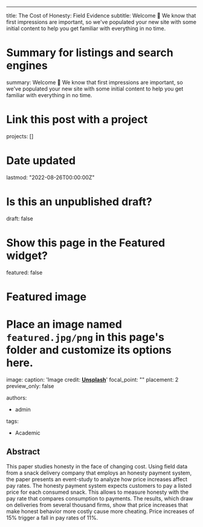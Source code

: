 ---
title: The Cost of Honesty: Field Evidence
subtitle: Welcome 👋 We know that first impressions are important, so we've populated your new site with some initial content to help you get familiar with everything in no time.

# Summary for listings and search engines
summary: Welcome 👋 We know that first impressions are important, so we've populated your new site with some initial content to help you get familiar with everything in no time.

# Link this post with a project
projects: []

# Date updated
lastmod: "2022-08-26T00:00:00Z"

# Is this an unpublished draft?
draft: false

# Show this page in the Featured widget?
featured: false

# Featured image
# Place an image named `featured.jpg/png` in this page's folder and customize its options here.
image:
  caption: 'Image credit: [**Unsplash**](https://unsplash.com/photos/CpkOjOcXdUY)'
  focal_point: ""
  placement: 2
  preview_only: false

authors:
- admin


tags:
- Academic

## Abstract

This paper studies honesty in the face of changing cost. Using field data from a snack delivery company that employs an honesty payment system, the paper presents an event-study to analyze how price increases affect pay rates. The honesty payment system expects customers to pay a listed price for each consumed snack. This allows to measure honesty with the pay rate that compares consumption to payments. The results, which draw on deliveries from several thousand firms, show that price increases that make honest behavior more costly cause more cheating. Price increases of 15\% trigger a fall in pay rates of 11\%.
